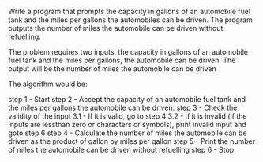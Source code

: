 Write a program that prompts the capacity in gallons of an automobile fuel tank and the miles per gallons
the automobiles can be driven. The program outputs the number of miles the automobile can be driven
without refuelling. 

 The problem requires two inputs, the capacity in gallons of an automobile fuel tank and the miles per gallons, the automobile can be driven. The output will be the number of miles the automobile can be driven 

The algorithm would be:

step 1 - Start
step 2 - Accept the capacity of an automobile fuel tank and the miles per gallons the automobile can be driven.
step 3 - Check the validity of the input
    3.1 - If it is valid, go to step 4
    3.2 - If it is invalid (if the inputs are lessthan zero or characters or symbols), print invalid input and goto step 6
step 4 - Calculate the number of miles the automobile can be driven as the product of gallon by miles per gallon 
step 5 - Print the number of miles the automobile can be driven without refuelling
step 6 - Stop





